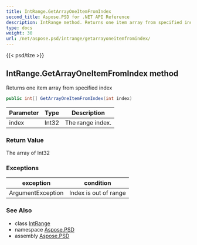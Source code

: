 ```yaml
---
title: IntRange.GetArrayOneItemFromIndex
second_title: Aspose.PSD for .NET API Reference
description: IntRange method. Returns one item array from specified index
type: docs
weight: 30
url: /net/aspose.psd/intrange/getarrayoneitemfromindex/
---
```

{{< psd/tize >}}
## IntRange.GetArrayOneItemFromIndex method

Returns one item array from specified index

```csharp
public int[] GetArrayOneItemFromIndex(int index)
```

| Parameter | Type | Description |
| --- | --- | --- |
| index | Int32 | The range index. |

### Return Value

The array of Int32

### Exceptions

| exception | condition |
| --- | --- |
| ArgumentException | Index is out of range |

### See Also

* class [IntRange](../)
* namespace [Aspose.PSD](../../intrange/)
* assembly [Aspose.PSD](../../../)


